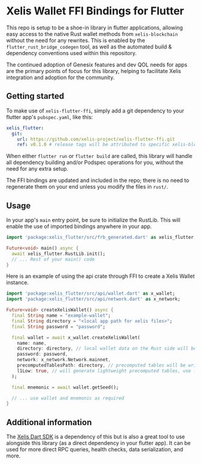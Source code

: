 <!--
This README describes the package. If you publish this package to pub.dev,
this README's contents appear on the landing page for your package.

For information about how to write a good package README, see the guide for
[writing package pages](https://dart.dev/tools/pub/writing-package-pages).

For general information about developing packages, see the Dart guide for
[creating packages](https://dart.dev/guides/libraries/create-packages)
and the Flutter guide for
[developing packages and plugins](https://flutter.dev/to/develop-packages).
-->

# Xelis Wallet FFI Bindings for Flutter
This repo is setup to be a shoe-in library in flutter applications, allowing easy access to the native Rust wallet methods from `xelis-blockchain` without the need for any rewrites. This is enabled by the `flutter_rust_bridge_codegen` tool, as well as the automated build & dependency conventions used within this repository. 

The continued adoption of Genesix features and dev QOL needs for apps are the primary points of focus for this library, helping to facilitate Xelis integration and adoption for the community.

## Getting started
To make use of `xelis-flutter-ffi`, simply add a git dependency to your flutter app's `pubspec.yaml`, like this:

```yaml
xelis_flutter:
  git:
    url: https://github.com/xelis-project/xelis-flutter-ffi.git
    ref: v0.1.0 # release tags will be attributed to specific xelis-blockchain releases going forward
```

When either `flutter run` or `flutter build` are called, this library will handle all dependency building and/or Podspec operations for you, without the need for any extra setup.

The FFI bindings are updated and included in the repo; there is no need to regenerate them on your end unless you modify the files in `rust/`.
## Usage

In your app's `main` entry point, be sure to initialize the RustLib. This will enable the use of imported bindings anywhere in your app.
```dart
import 'package:xelis_flutter/src/frb_generated.dart' as xelis_flutter; // name required if the app uses multiple FFI libraries

Future<void> main() async {
  await xelis_flutter.RustLib.init();
  // ... Rest of your main() code
}
```

Here is an example of using the api crate through FFI to create a Xelis Wallet instance.
```dart
import 'package:xelis_flutter/src/api/wallet.dart' as x_wallet;
import 'package:xelis_flutter/src/api/network.dart' as x_network;

Future<void> createXelisWallet() async {
  final String name = "example-wallet";
  final String directory = "<local app path for xelis files>";
  final String password = "password";

  final wallet = await x_wallet.createXelisWallet(
    name: name,
    directory: directory, // local wallet data on the Rust side will be stored under directory/name/
    password: password,
    network: x_network.Network.mainnet,
    precomputedTablesPath: directory, // precomputed tables will be written to this location
    l1Low: true, // will generate lightweight precomputed tables, use false for full-sized tables
  );

  final mnemonic = await wallet.getSeed();

  // ... use wallet and mnemonic as required
}
```

## Additional information

The [Xelis Dart SDK](https://github.com/xelis-project/xelis-dart-sdk) is a dependency of this but is also a great tool to use alongside this library (as a direct dependency in your flutter app). It can be used for more direct RPC queries, health checks, data serialization, and more.